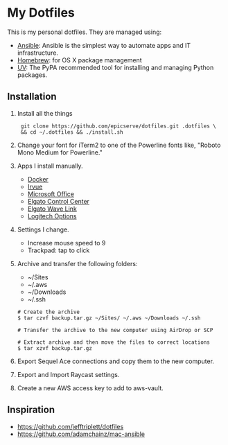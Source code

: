 My Dotfiles
===========

This is my personal dotfiles. They are managed using:

- [Ansible][ansible]: Ansible is the simplest way to automate apps and IT infrastructure.
- [Homebrew][homebrew]: for OS X package management
- [UV][uv]: The PyPA recommended tool for installing and managing Python packages.

[ansible]: http://docs.ansible.com/ansible/
[homebrew]: http://brew.sh/
[uv]: https://docs.astral.sh/uv/


Installation
------------

1. Install all the things

        git clone https://github.com/epicserve/dotfiles.git .dotfiles \
        && cd ~/.dotfiles && ./install.sh

2. Change your font for iTerm2 to one of the Powerline fonts like, "Roboto Mono Medium for Powerline."

3. Apps I install manually.

   - [Docker](https://www.docker.com/products/docker-desktop)
   - [Irvue](https://apps.apple.com/us/app/irvue/id1039633667?mt=12)
   - [Microsoft Office](https://www.office.com/)
   - [Elgato Control Center](https://www.elgato.com/en/downloads)
   - [Elgato Wave Link](https://www.elgato.com/en/downloads)
   - [Logitech Options](https://www.logitech.com/en-us/product/options)

4. Settings I change.

   - Increase mouse speed to 9
   - Trackpad: tap to click

5. Archive and transfer the following folders:
     - ~/Sites
     - ~/.aws
     - ~/Downloads
     - ~/.ssh

     ```
     # Create the archive
     $ tar czvf backup.tar.gz ~/Sites/ ~/.aws ~/Downloads ~/.ssh

     # Transfer the archive to the new computer using AirDrop or SCP
     
     # Extract archive and then move the files to correct locations
     $ tar xzvf backup.tar.gz
     ```

6. Export Sequel Ace connections and copy them to the new computer.

7. Export and Import Raycast settings. 

8. Create a new AWS access key to add to aws-vault.

Inspiration
-----------

- https://github.com/jefftriplett/dotfiles
- https://github.com/adamchainz/mac-ansible

